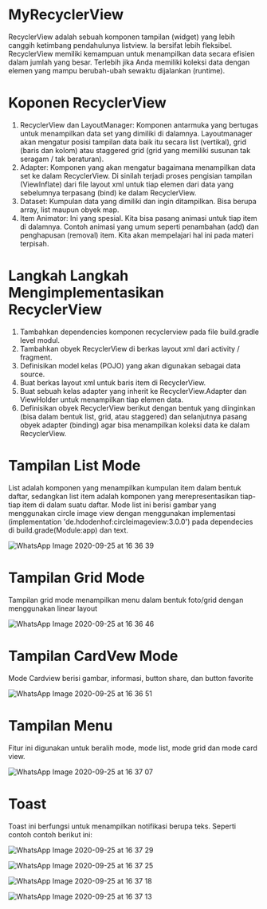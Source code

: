 # MyRecyclerView
RecyclerView adalah sebuah komponen tampilan (widget) yang lebih canggih ketimbang pendahulunya listview. Ia bersifat lebih fleksibel. RecyclerView memiliki kemampuan untuk menampilkan data secara efisien dalam jumlah yang besar. Terlebih jika Anda memiliki koleksi data dengan elemen yang mampu berubah-ubah sewaktu dijalankan (runtime).
# Koponen RecyclerView
1. RecyclerView dan LayoutManager: Komponen antarmuka yang bertugas untuk menampilkan data set yang dimiliki di dalamnya. Layoutmanager akan mengatur posisi tampilan data baik itu secara list (vertikal), grid (baris dan kolom) atau staggered grid (grid yang memiliki susunan tak seragam / tak beraturan).
 2. Adapter: Komponen yang akan mengatur bagaimana menampilkan data set ke dalam RecyclerView. Di sinilah terjadi proses pengisian tampilan (ViewInflate) dari file layout xml untuk tiap elemen dari data yang sebelumnya terpasang (bind) ke dalam RecyclerView.
 3. Dataset: Kumpulan data yang dimiliki dan ingin ditampilkan. Bisa berupa array, list maupun obyek map.
 4. Item Animator: Ini yang spesial. Kita bisa pasang animasi untuk tiap item di dalamnya. Contoh animasi yang umum seperti penambahan (add) dan penghapusan (removal) item. Kita akan mempelajari hal ini pada materi terpisah.
 # Langkah Langkah Mengimplementasikan RecyclerView
 1. Tambahkan dependencies komponen recyclerview pada file build.gradle level modul.
 2. Tambahkan obyek RecyclerView di berkas layout xml dari activity / fragment.
 3. Definisikan model kelas (POJO) yang akan digunakan sebagai data source.
 4. Buat berkas layout xml untuk baris item di RecyclerView.
 5. Buat sebuah kelas adapter yang inherit ke RecyclerView.Adapter dan ViewHolder untuk menampilkan tiap elemen data.
 6. Definisikan obyek RecyclerView berikut dengan bentuk yang diinginkan (bisa dalam bentuk list, grid, atau staggered) dan selanjutnya pasang obyek adapter (binding) agar bisa menampilkan koleksi data ke dalam RecyclerView.
 # Tampilan List Mode
 List adalah komponen yang menampilkan kumpulan item dalam bentuk daftar, sedangkan list item adalah komponen yang merepresentasikan tiap-tiap item di dalam suatu daftar. Mode list ini berisi gambar yang menggunakan circle image view dengan menggunakan implementasi (implementation 'de.hdodenhof:circleimageview:3.0.0') pada dependecies di build.grade(Module:app) dan text.

![WhatsApp Image 2020-09-25 at 16 36 39](https://user-images.githubusercontent.com/60589822/94253856-1dc2e580-ff50-11ea-80a0-009488b70448.jpeg)

# Tampilan Grid Mode
Tampilan grid mode menampilkan menu dalam bentuk foto/grid dengan menggunakan linear layout

![WhatsApp Image 2020-09-25 at 16 36 46](https://user-images.githubusercontent.com/60589822/94253876-22879980-ff50-11ea-804e-b8257944b974.jpeg)

# Tampilan CardVew Mode
Mode Cardview berisi gambar, informasi, button share, dan button favorite

![WhatsApp Image 2020-09-25 at 16 36 51](https://user-images.githubusercontent.com/60589822/94253872-21ef0300-ff50-11ea-9076-91aa1c8c593a.jpeg)

# Tampilan Menu
Fitur ini digunakan untuk beralih mode, mode list, mode grid dan mode card view.

![WhatsApp Image 2020-09-25 at 16 37 07](https://user-images.githubusercontent.com/60589822/94253870-21566c80-ff50-11ea-93e1-ab6010ae466a.jpeg)

# Toast
Toast ini berfungsi untuk menampilkan notifikasi berupa teks. Seperti contoh contoh berikut ini:

![WhatsApp Image 2020-09-25 at 16 37 29](https://user-images.githubusercontent.com/60589822/94253860-1ef41280-ff50-11ea-953b-2e6244d04fd1.jpeg)

![WhatsApp Image 2020-09-25 at 16 37 25](https://user-images.githubusercontent.com/60589822/94253864-1f8ca900-ff50-11ea-8522-52fae2de7628.jpeg)

![WhatsApp Image 2020-09-25 at 16 37 18](https://user-images.githubusercontent.com/60589822/94253867-20253f80-ff50-11ea-8371-338c7747e7c4.jpeg)

![WhatsApp Image 2020-09-25 at 16 37 13](https://user-images.githubusercontent.com/60589822/94253869-20bdd600-ff50-11ea-8d7c-b66d9dedf29d.jpeg)
